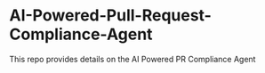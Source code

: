 # AI-Powered-Pull-Request-Compliance-Agent
This repo provides details on the AI Powered PR Compliance Agent 
